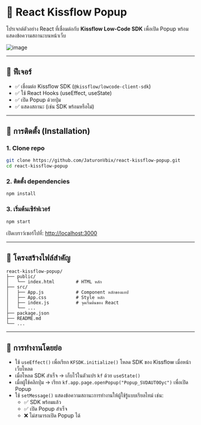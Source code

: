 # 🚀 React Kissflow Popup

โปรเจกต์ตัวอย่าง React ที่เชื่อมต่อกับ **Kissflow Low-Code SDK** เพื่อเปิด Popup พร้อมแสดงข้อความสถานะบนหน้าเว็บ

![image](https://github.com/user-attachments/assets/bc04d206-97b2-4d53-a8d9-a06750307f7f)

---

## 📌 ฟีเจอร์

- ✅ เชื่อมต่อ Kissflow SDK (`@kissflow/lowcode-client-sdk`)
- ✅ ใช้ React Hooks (useEffect, useState)
- ✅ เปิด Popup ด้วยปุ่ม
- ✅ แสดงสถานะ (เช่น SDK พร้อมหรือไม่)

---

## 💾 การติดตั้ง (Installation)

### 1. Clone repo

```bash
git clone https://github.com/JaturonVbix/react-kissflow-popup.git
cd react-kissflow-popup
```

### 2. ติดตั้ง dependencies

```bash
npm install
```

### 3. เริ่มต้นเซิร์ฟเวอร์

```bash
npm start
```

เปิดเบราว์เซอร์ไปที่: [http://localhost:3000](http://localhost:3000)

---

## 📁 โครงสร้างไฟล์สำคัญ

```
react-kissflow-popup/
├── public/
│   └── index.html        # HTML หลัก
├── src/
│   ├── App.js            # Component หลักของแอป
│   ├── App.css           # Style หลัก
│   ├── index.js          # จุดเริ่มต้นของ React
│   └── ...
├── package.json
├── README.md
└── ...
```

---

## 🧠 การทำงานโดยย่อ

- ใช้ `useEffect()` เพื่อเรียก `KFSDK.initialize()` โหลด SDK ของ Kissflow เมื่อหน้าเว็บโหลด
- เมื่อโหลด SDK สำเร็จ → เก็บไว้ในตัวแปร `kf` ด้วย `useState()`
- เมื่อผู้ใช้คลิกปุ่ม → เรียก `kf.app.page.openPopup("Popup_SVDAUT0Oyc")` เพื่อเปิด Popup
- ใช้ `setMessage()` แสดงข้อความสถานะการทำงานให้ผู้ใช้รู้แบบเรียลไทม์ เช่น:
  - ✅ SDK พร้อมแล้ว
  - ✅ เปิด Popup สำเร็จ
  - ❌ ไม่สามารถเปิด Popup ได้
